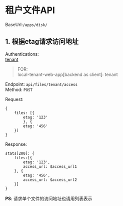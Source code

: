# 租户文件API

BaseUrl:`/apps/disk/`  
## 1. 根据etag请求访问地址 

Authentications:  
[tenant](https://github.com/ccnuyan/starcedu_auth/blob/master/docs/tenant-authentication.md)  


>FOR:  
local-tenant-web-app[backend as client]: tenant  

Endpoint: `api/files/tenant/access`  
Method: `POST`   

Request: 
```
{
    files: [{ 
        etag: '123' 
        }, { 
        etag: '456' 
    }]
}
```  
Response:
```
stats[200]: {
    files:[{ 
        etag: '123',
        access_url: $access_url1
    }, { 
        etag: '456',
        access_url: $access_url2
    }]
}
```

__PS__: 请求单个文件的访问地址也请用列表表示
